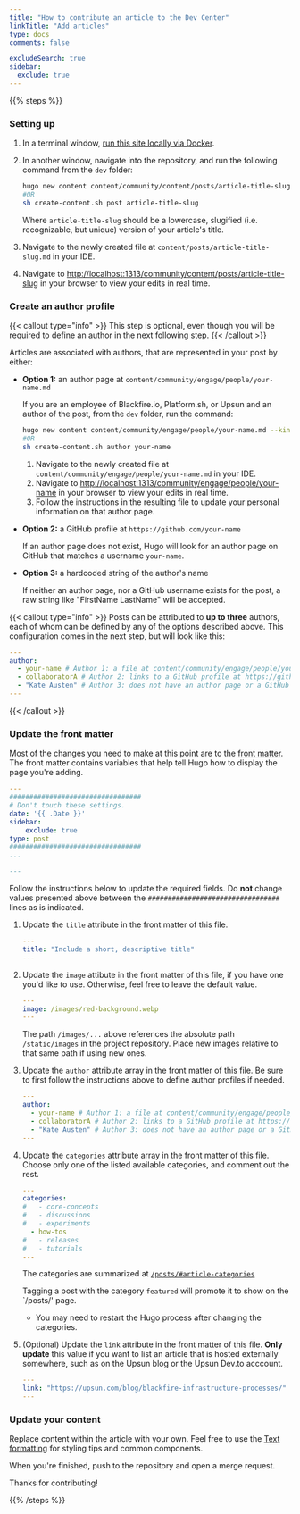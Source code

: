 ```yaml
---
title: "How to contribute an article to the Dev Center"
linkTitle: "Add articles"
type: docs
comments: false

excludeSearch: true
sidebar:
  exclude: true
---
```


{{% steps %}}

### Setting up

1. In a terminal window, [run this site locally via Docker](/community/about/contributing/local).
1. In another window, navigate into the repository, and run the following command from the `dev` folder:

    ```bash
    hugo new content content/community/content/posts/article-title-slug.md --kind post
    #OR
    sh create-content.sh post article-title-slug
    ```

    Where `article-title-slug` should be a lowercase, slugified (i.e. recognizable, but unique) version of your article's title.
1. Navigate to the newly created file at `content/posts/article-title-slug.md` in your IDE.
1. Navigate to [http://localhost:1313/community/content/posts/article-title-slug](http://localhost:1313/community/content/posts/article-title-slug) in your browser to view your edits in real time.

### Create an author profile

{{< callout type="info" >}}
  This step is optional, even though you will be required to define an author in the next following step.
{{< /callout >}}

Articles are associated with authors, that are represented in your post by either:

- **Option 1:** an author page at `content/community/engage/people/your-name.md`

    If you are an employee of Blackfire.io, Platform.sh, or Upsun and an author of the post, from the `dev` folder, run the command:

    ```bash
    hugo new content content/community/engage/people/your-name.md --kind author
    #OR
    sh create-content.sh author your-name
    ```

    1. Navigate to the newly created file at `content/community/engage/people/your-name.md` in your IDE.
    1. Navigate to [http://localhost:1313/community/engage/people/your-name](http://localhost:1313/community/engage/people/your-name) in your browser to view your edits in real time.
    1. Follow the instructions in the resulting file to update your personal information on that author page.

- **Option 2:** a GitHub profile at `https://github.com/your-name`

    If an author page does not exist, Hugo will look for an author page on GitHub that matches a username `your-name`.

- **Option 3:** a hardcoded string of the author's name

    If neither an author page, nor a GitHub username exists for the post, a raw string like "FirstName LastName" will be accepted.

{{< callout type="info" >}}
  Posts can be attributed to **up to three** authors, each of whom can be defined by any of the options described above.
  This configuration comes in the next step, but will look like this:

```yaml {filename="content/posts/article-title-slug.md"}
---
author:
  - your-name # Author 1: a file at content/community/engage/people/your-name.md
  - collaboratorA # Author 2: links to a GitHub profile at https://github.com/collaboratorA
  - "Kate Austen" # Author 3: does not have an author page or a GitHub profile.
---
```

{{< /callout >}}

### Update the front matter

Most of the changes you need to make at this point are to the [front matter](https://gohugo.io/content-management/front-matter/).
The front matter contains variables that help tell Hugo how to display the page you're adding.

```yaml {filename="content/posts/article-title-slug.md"}
---
#################################
# Don't touch these settings.
date: '{{ .Date }}'
sidebar:
    exclude: true
type: post
#################################
...

---
```

Follow the instructions below to update the required fields.
Do **not** change values presented above between the `#################################` lines as is indicated.

1. Update the `title` attribute in the front matter of this file.

    ```yaml {filename="content/posts/article-title-slug.md"}
    ---
    title: "Include a short, descriptive title"
    ---
    ```

1. Update the `image` attibute in the front matter of this file, if you have one you'd like to use.
Otherwise, feel free to leave the default value.

    ```yaml {filename="content/posts/article-title-slug.md"}
    ---
    image: /images/red-background.webp
    ---
    ```

    The path `/images/...` above references the absolute path `/static/images` in the project repository.
    Place new images relative to that same path if using new ones.

1. Update the `author` attribute array in the front matter of this file.
    Be sure to first follow the instructions above to define author profiles if needed.

    ```yaml {filename="content/posts/article-title-slug.md"}
    ---
    author:
      - your-name # Author 1: a file at content/community/engage/people/your-name.md
      - collaboratorA # Author 2: links to a GitHub profile at https://github.com/collaboratorA
      - "Kate Austen" # Author 3: does not have an author page or a GitHub profile.
    ---
    ```

1. Update the `categories` attribute array in the front matter of this file.
Choose only one of the listed available categories, and comment out the rest.

    ```yaml {filename="content/posts/article-title-slug.md"}
    ---
    categories:
    #   - core-concepts
    #   - discussions
    #   - experiments
      - how-tos
    #   - releases
    #   - tutorials
    ---
    ```

    The categories are summarized at [`/posts/#article-categories`](/posts/#article-categories)

    Tagging a post with the category `featured` will promote it to show on the `/posts/' page.

    * You may need to restart the Hugo process after changing the categories.
     

1. (Optional) Update the `link` attribute in the front matter of this file. 
**Only update** this value if you want to list an article that is hosted externally somewhere, such as on the Upsun blog or the Upsun Dev.to acccount.

    ```yaml {filename="content/posts/article-title-slug.md"}
    ---
    link: "https://upsun.com/blog/blackfire-infrastructure-processes/"
    ---
    ```

### Update your content

Replace content within the article with your own. 
Feel free to use the [Text formatting](/community/about/contributing/format) for styling tips and common components.

When you're finished, push to the repository and open a merge request.

Thanks for contributing!

{{% /steps %}}
